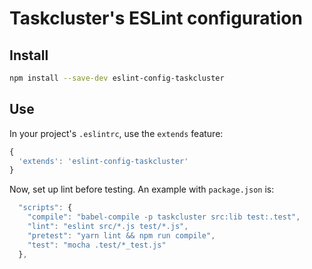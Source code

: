 # Taskcluster's ESLint configuration

## Install

```sh
npm install --save-dev eslint-config-taskcluster
```

## Use

In your project's `.eslintrc`, use the `extends` feature:

```js
{
  'extends': 'eslint-config-taskcluster'
}
```

Now, set up lint before testing. An example with `package.json` is:

```js
  "scripts": {
    "compile": "babel-compile -p taskcluster src:lib test:.test",
    "lint": "eslint src/*.js test/*.js",
    "pretest": "yarn lint && npm run compile",
    "test": "mocha .test/*_test.js"
  },
```

